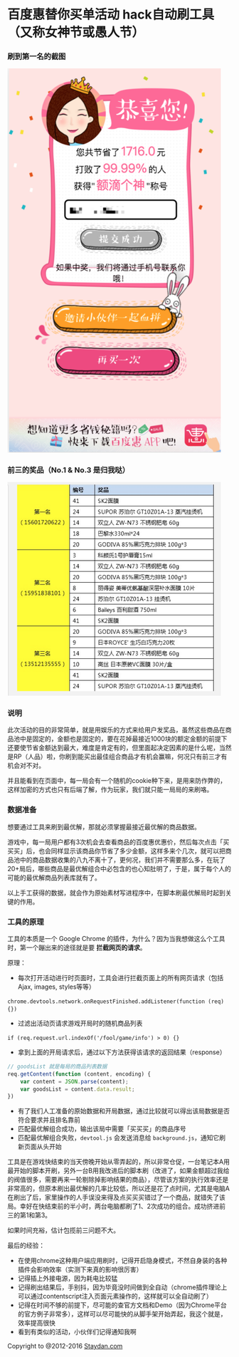 # 百度惠替你买单活动 hack自动刷工具（又称女神节或愚人节）

### 刷到第一名的截图

<img width="480px" src="https://github.com/DanielZhu/baiduhui_fool_game_hack_tool/blob/master/ext.result/godlike_result.PNG">

### 前三的奖品（No.1 & No.3 是归我哒）

<img width="480px" src="https://github.com/DanielZhu/baiduhui_fool_game_hack_tool/blob/master/ext.result/award_result.png">

### 说明

此次活动的目的非常简单，就是用娱乐的方式来给用户发奖品，虽然这些商品在商品池中是固定的，金额也是固定的，要在花掉最接近1000块的额定金额的前提下还要使节省金额达到最大，难度是肯定有的，但里面起决定因素的是什么呢，当然是RP（人品）啦，你刷到能买出最佳组合商品才有机会赢嘛，何况只有前三才有机会对不对。

并且能看到在页面中，每一局会有一个随机的cookie种下来，是用来防作弊的，这样加密的方式也只有后端了解，作为玩家，我们就只能一局局的来刷咯。

### 数据准备

想要通过工具来刷到最优解，那就必须掌握最接近最优解的商品数据。

游戏中，每一局用户都有3次机会去查看商品的百度惠优惠价，然后每次点击「买买买」后，也会同样显示该商品你节省了多少金额，这样多来个几次，就可以把商品池中的商品数据收集的八九不离十了，更何况，我们并不需要那么多，在玩了20+局后，哪些商品是最优解组合中必包含的也心知肚明了，于是，属于每个人的可能的最优解商品列表库就有了。

以上手工获得的数据，就会作为原始素材写进程序中，在脚本刷最优解局时起到关键的作用。

### 工具的原理

工具的本质是一个 Google Chrome 的插件，为什么？因为当我想做这么个工具时，第一个蹦出来的途径就是要 **拦截网页的请求**。

原理：

- 每次打开活动进行时页面时，工具会进行拦截页面上的所有网页请求（包括Ajax, images, styles等等）

`chrome.devtools.network.onRequestFinished.addListener(function (req) {})`

- 过滤出活动页请求游戏开局时的随机商品列表

`if (req.request.url.indexOf('/fool/game/info') > 0) {}`

- 拿到上面的开局请求后，通过以下方法获得该请求的返回结果（response）
``` js
// goodsList 就是每局的商品列表数据
req.getContent(function (content, encoding) {
    var content = JSON.parse(content);
    var goodsList = content.data.result;
})
```

- 有了我们人工准备的原始数据和开局数据，通过比较就可以得出该局数据是否符合要求并且排名靠前
- 匹配最优解组合成功，输出该局中需要「买买买」的商品序号
- 匹配最优解组合失败，`devtool.js` 会发送消息给 `background.js`，通知它刷新页面从头开始

工具是在游戏快结束的当天傍晚开始从零弄起的，所以非常仓促，一台笔记本A用最开始的脚本开刷，另外一台B用我改进后的脚本刷（改进了，如果金额超过我给的阀值很多，需要再来一轮剔除掉影响结果的商品），尽管该方案的执行效率还是非常高的，但原本刷出最优解的几率比较低，所以还是花了点时间，尤其是电脑A在刷出了后，家里操作的人手误没来得及点买买买错过了一个商品，就错失了该局。幸好在快结束前的半小时，两台电脑都刷了1、2次成功的组合。成功挤进前三的第1和第3。

如果时间充裕，估计包揽前三问题不大。

最后的经验：

- 在使用chrome这种用户端应用刷时，记得开启隐身模式，不然自身装的各种插件会影响效率（实测下来真的影响很厉害）
- 记得插上外接电源，因为耗电比较猛
- 记得刷出结果后，手别抖，因为毕竟没时间做到全自动（chrome插件理论上可以通过contentscript注入页面元素操作的，这样就可以全自动刷了）
- 记得在时间不够的前提下，尽可能的查官方文档和Demo（因为Chrome平台的官方例子非常多），这样可以尽可能快的从脚手架开始弄起，我这个就是，效率提高很快
- 看到有类似的活动，小伙伴们记得通知我啊


Copyright to @2012-2016 [Staydan.com](http://staydan.com)
